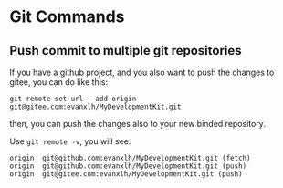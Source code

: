 # Git Commands

## Push commit to multiple git repositories

If you have a github project, and you also want to push the changes to gitee, you can do like this:

```shell
git remote set-url --add origin git@gitee.com:evanxlh/MyDevelopmentKit.git
```

then, you can push the changes also to your new binded repository.

 Use `git remote -v`, you will see:

```shell
origin	git@github.com:evanxlh/MyDevelopmentKit.git (fetch)
origin	git@github.com:evanxlh/MyDevelopmentKit.git (push)
origin	git@gitee.com:evanxlh/MyDevelopmentKit.git (push)
```



